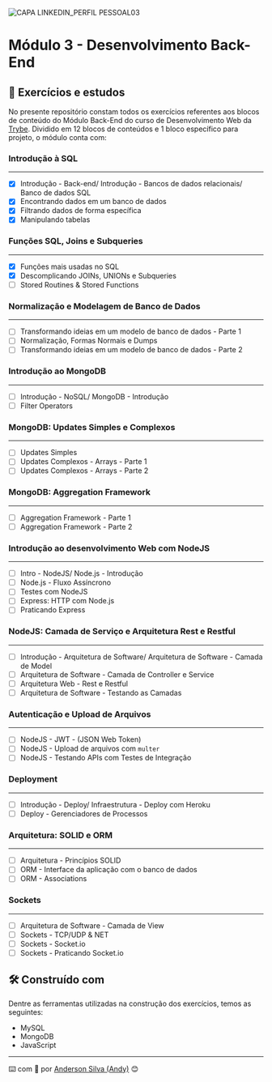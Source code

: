 ![CAPA LINKEDIN_PERFIL PESSOAL03](https://user-images.githubusercontent.com/52717632/126884524-53328b01-89f0-45f9-86a3-01516bead308.png)
# Módulo 3 - Desenvolvimento Back-End

## :rocket: Exercícios e estudos

No presente repositório constam todos os exercícios referentes aos blocos de conteúdo do Módulo Back-End do curso de Desenvolvimento Web da [Trybe](https://www.betrybe.com/). Dividido em 12 blocos de conteúdos e 1 bloco específico para projeto, o módulo conta com:


### Introdução à SQL
---

- [x] Introdução - Back-end/ Introdução - Bancos de dados relacionais/ Banco de dados SQL
- [x] Encontrando dados em um banco de dados
- [x] Filtrando dados de forma específica
- [x] Manipulando tabelas

### Funções SQL, Joins e Subqueries
---

- [x] Funções mais usadas no SQL
- [x] Descomplicando JOINs, UNIONs e Subqueries
- [ ] Stored Routines & Stored Functions

### Normalização e Modelagem de Banco de Dados
---

- [ ] Transformando ideias em um modelo de banco de dados - Parte 1
- [ ] Normalização, Formas Normais e Dumps
- [ ] Transformando ideias em um modelo de banco de dados - Parte 2

### Introdução ao MongoDB
---

- [ ] Introdução - NoSQL/ MongoDB - Introdução
- [ ] Filter Operators

### MongoDB: Updates Simples e Complexos
---

- [ ] Updates Simples
- [ ] Updates Complexos - Arrays - Parte 1
- [ ] Updates Complexos - Arrays - Parte 2

### MongoDB: Aggregation Framework
---

- [ ] Aggregation Framework - Parte 1
- [ ] Aggregation Framework - Parte 2

### Introdução ao desenvolvimento Web com NodeJS
---

- [ ] Intro - NodeJS/ Node.js - Introdução
- [ ] Node.js - Fluxo Assíncrono
- [ ] Testes com NodeJS
- [ ] Express: HTTP com Node.js
- [ ] Praticando Express

### NodeJS: Camada de Serviço e Arquitetura Rest e Restful
---

- [ ] Introdução - Arquitetura de Software/ Arquitetura de Software - Camada de Model
- [ ] Arquitetura de Software - Camada de Controller e Service
- [ ] Arquitetura Web - Rest e Restful
- [ ] Arquitetura de Software - Testando as Camadas

### Autenticação e Upload de Arquivos
---

- [ ] NodeJS - JWT - (JSON Web Token)
- [ ] NodeJS - Upload de arquivos com `multer`
- [ ] NodeJS - Testando APIs com Testes de Integração

### Deployment
---

- [ ] Introdução - Deploy/ Infraestrutura - Deploy com Heroku
- [ ] Deploy - Gerenciadores de Processos

### Arquitetura: SOLID e ORM
---

- [ ] Arquitetura - Princípios SOLID
- [ ] ORM - Interface da aplicação com o banco de dados
- [ ] ORM - Associations

### Sockets
---

- [ ] Arquitetura de Software - Camada de View
- [ ] Sockets - TCP/UDP & NET
- [ ] Sockets - Socket.io
- [ ] Sockets - Praticando Socket.io

## :hammer_and_wrench: Construído com

Dentre as ferramentas utilizadas na construção dos exercícios, temos as seguintes:

* MySQL
* MongoDB
* JavaScript

---
:keyboard: com :purple_heart: por [Anderson Silva (Andy)](https://www.linkedin.com/in/andssilva/) 😊
